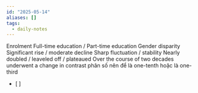 ```yaml
---
id: "2025-05-14"
aliases: []
tags:
  - daily-notes
---
```


Enrolment
Full-time education / Part-time education
Gender disparity
Significant rise / moderate decline
Sharp fluctuation / stability
Nearly doubled / leaveled off / plateaued
Over the course of two decades
underwent a change
in contrast
phân số nên để là one-tenth hoặc là one-third
- [ ] 


